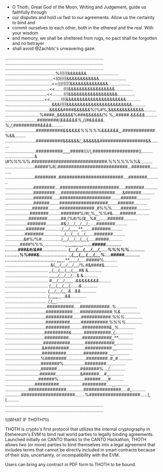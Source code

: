 - O Thoth, Great God of the Moon, Writing and Judgement, guide us faithfully through
- our disputes and hold us fast to our agreements. Allow us the certainty to bind and
- commit ourselves to each other, both in the ethereal and the real. With your wisdom
- and memory, we shall be sheltered from rugs, no pact shall be forgotten and no betrayer
- shall avoid @Zachbtc's unwavering gaze.

................................................................................</br>
................................................................................</br>
................................................................................</br>
.........................................%(((((&&&&&&&..........................</br>
.......................................<(0((((&&&&&&&&&&&&......................</br>
......................................<<((((((((&&&&&&&&&&&&&&..................</br>
....................................<<.......(((&&&&&&&&&&&&&&&&&...............</br>
..................................<<.........(((&&&&&&&&&&&&&&&&&&..............</br>
................................<<.........(((&&&&&&&&&&&&&&&&&&&&&&............</br>
......................................&&&((((&&&&&&&&&&&&&&&&&&&&&&&&...........</br>
....................................&&&&&####&&&&&&%(%#%,&&&&&&&&&&&&&..........</br>
............................%####,,&&&&&&%###&&&&&&(%  %,*.#####.&&&&&..........</br>
..........................########/&&&&&&%,((#&&&&&. %,/,##########&&&&.........</br>
.........................##########&&&&&&%%%%%&&&&&&*,,.############%&&.........</br>
.........................##########&&&&&&/*,,*&&&&&&#################&&.........</br>
.........................##########,,,,,,#####////(,#################((.........</br>
........................&(#%%%%%.############################.%%%%%%%&..........</br>
........................#####%#/.##########################...#######...........</br>
........................########..########################....#######...........</br>
.......................########....######################.....#######...........</br>
.......................########.....####################......&######...........</br>
.......................#######......###################........######...........</br>
.......................######........##################,.......######...........</br>
......................######.........############# ,#%%%.......######...........</br>
....................#######..........#######%/#(,%,,,%%#&......######...........</br>
...................#######...........##,(%#*/%(#,,*,%#,,,......######...........</br>
..................#######............#&,/,,,,/,,,,/,,,,/,,.....#######..........</br>
.................#######.............,/,,,,/,,,,*,,,**,,,*,....#######..........</br>
................#######..............,,,(,,,,(,,,,(,,,,(,,,....#######..........</br>
...............&#%/%#................/,,,,/,,,,/,,,,(,,,,(,.....#####...........</br>
............####%%%,.................,,,*,,,**,,,**,,,**,,......#####...........</br>
.........###&#/&##.................. (,,,,(,,,,(,,,,/,,,,/,,....%%%%%...........</br>
..........%%###&.................... .,(,,,,(,,,,(,,,,(,,,,%....#####...........</br>
....................................  ,,,**,,,**,,,*,,,,/,,....#####%...........</br>
....................................  &(,,,,/,,,,/,,,,/,,,,/%.#&####&...........</br>
...................................    ,,(,,,,(,,,,(,,,,(,,,,.#&    &...........</br>
...................................     ,,,*,,,,/,,,,/,,,,/,*...&  &............</br>
...................................      #,,,,/,,,,/,,,,*,,,..&&&&&&&&..........</br>
...................................        (,,,,(,,,,(,,,,(,......&.............</br>
..................................           (,,,,/,,,,/,,,,.&...&&.............</br>
..................................              (,,,**,,,**,.,...&&.............</br>
..................................                   /,(,,,,....................</br>
..................................##########.....###########..%.................</br>
.................................##########......############.%&................</br>
.................................##########.......###########.%%%...............</br>
.................................#########.........##########.%%%%..............</br>
.................................#########..........##########&,,%..............</br>
................................#########&..........##########.,(,..............</br>
................................#########...........###########,,**.............</br>
...............................##########............###########,,*.............</br>
..............................&#########.............##########.,,,.............</br>
..............................#########..............#########..,,,.............</br>
.............................%########................########..#,,#............</br>
.............................#######%.................########...*,*............</br>
............................,######...................#######%...,/,............</br>
............................######....................&######....#,,............</br>
...........................######%.....................######.....,*#...........</br>
........................#########...................#########.....,*,...........</br>
...................##############..............##############.....#,,...........</br>
.............####################........%###################......(,(..........</br>
................................................................................</br>
................................................................................</br>


\\\\\WHAT IF THOTH?\\\\\

THOTH is crypto's first protocol that utilizes the internal cryptography in
Etehereum's EVM to bind real world parties to legally binding agreements.
Launched initially on CANTO thanks to the CANTO Hackathon, THOTH allows two 
(or more) parties to bind themselves into a legal agreement that includes
terms that cannot be directly included in smart contracts because of their
size, uncertainty, or incompatibility with the EVM.

Users can bring any contract in PDF form to THOTH to be bound.  
